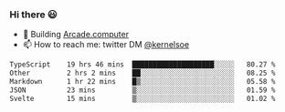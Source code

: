 ### Hi there 😃

- 🔨 Building [Arcade.computer](https://arcade.computer)
- 📫 How to reach me: twitter DM [@kernelsoe](https://twitter.com/kernelsoe)

<!--START_SECTION:waka-->

```txt
TypeScript    19 hrs 46 mins  ████████████████████░░░░░   80.27 %
Other         2 hrs 2 mins    ██░░░░░░░░░░░░░░░░░░░░░░░   08.25 %
Markdown      1 hr 22 mins    █▒░░░░░░░░░░░░░░░░░░░░░░░   05.58 %
JSON          23 mins         ▒░░░░░░░░░░░░░░░░░░░░░░░░   01.59 %
Svelte        15 mins         ▒░░░░░░░░░░░░░░░░░░░░░░░░   01.02 %
```

<!--END_SECTION:waka-->
